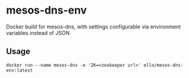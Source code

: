 # mesos-dns-env
Docker build for mesos-dns, with settings configurable via environment variables instead of JSON

## Usage
`docker run --name mesos-dns -e 'ZK=<zookeeper url>' ello/mesos-dns-env:latest`
